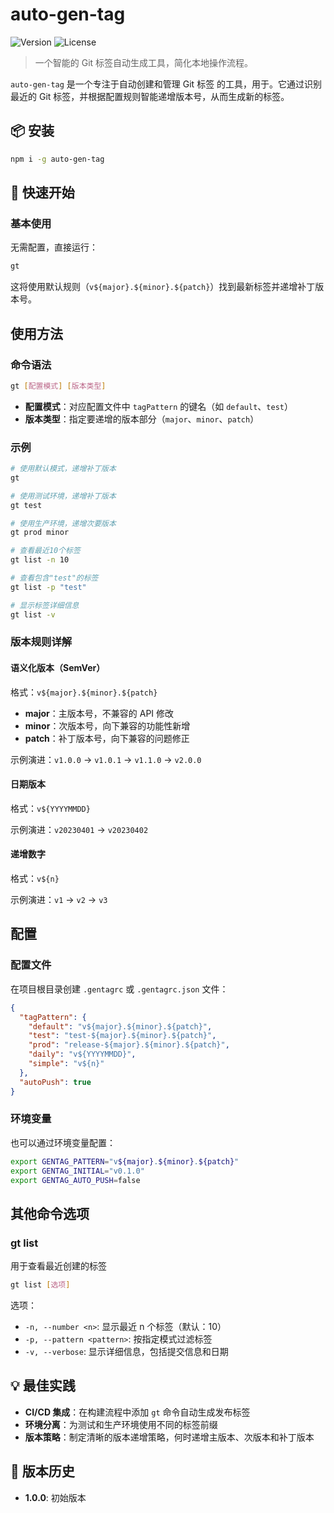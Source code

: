 # auto-gen-tag

![Version](https://img.shields.io/badge/version-1.0.0-blue.svg)
![License](https://img.shields.io/badge/license-MIT-green.svg)

> 一个智能的 Git 标签自动生成工具，简化本地操作流程。

`auto-gen-tag` 是一个专注于自动创建和管理 Git 标签 的工具，用于。它通过识别最近的 Git 标签，并根据配置规则智能递增版本号，从而生成新的标签。

## 📦 安装

```bash
npm i -g auto-gen-tag
```

## 🚀 快速开始

### 基本使用

无需配置，直接运行：

```bash
gt
```

这将使用默认规则（`v${major}.${minor}.${patch}`）找到最新标签并递增补丁版本号。

## 使用方法

### 命令语法

```bash
gt [配置模式] [版本类型]
```

- **配置模式**：对应配置文件中 `tagPattern` 的键名（如 `default`、`test`）
- **版本类型**：指定要递增的版本部分（`major`、`minor`、`patch`）

### 示例

```bash
# 使用默认模式，递增补丁版本
gt

# 使用测试环境，递增补丁版本
gt test

# 使用生产环境，递增次要版本
gt prod minor

# 查看最近10个标签
gt list -n 10

# 查看包含"test"的标签
gt list -p "test"

# 显示标签详细信息
gt list -v
```

### 版本规则详解

#### 语义化版本（SemVer）

格式：`v${major}.${minor}.${patch}`

- **major**：主版本号，不兼容的 API 修改
- **minor**：次版本号，向下兼容的功能性新增
- **patch**：补丁版本号，向下兼容的问题修正

示例演进：`v1.0.0` → `v1.0.1` → `v1.1.0` → `v2.0.0`

#### 日期版本

格式：`v${YYYYMMDD}`

示例演进：`v20230401` → `v20230402`

#### 递增数字

格式：`v${n}`

示例演进：`v1` → `v2` → `v3`

## 配置

### 配置文件

在项目根目录创建 `.gentagrc` 或 `.gentagrc.json` 文件：

```json
{
  "tagPattern": {
    "default": "v${major}.${minor}.${patch}",
    "test": "test-${major}.${minor}.${patch}",
    "prod": "release-${major}.${minor}.${patch}",
    "daily": "v${YYYYMMDD}",
    "simple": "v${n}"
  },
  "autoPush": true
}
```

### 环境变量

也可以通过环境变量配置：

```bash
export GENTAG_PATTERN="v${major}.${minor}.${patch}"
export GENTAG_INITIAL="v0.1.0"
export GENTAG_AUTO_PUSH=false
```

## 其他命令选项

### gt list

用于查看最近创建的标签

```bash
gt list [选项]
```

选项：

- `-n, --number <n>`: 显示最近 n 个标签（默认：10）
- `-p, --pattern <pattern>`: 按指定模式过滤标签
- `-v, --verbose`: 显示详细信息，包括提交信息和日期

## 💡 最佳实践

- **CI/CD 集成**：在构建流程中添加 `gt` 命令自动生成发布标签
- **环境分离**：为测试和生产环境使用不同的标签前缀
- **版本策略**：制定清晰的版本递增策略，何时递增主版本、次版本和补丁版本

## 📝 版本历史

- **1.0.0**: 初始版本
